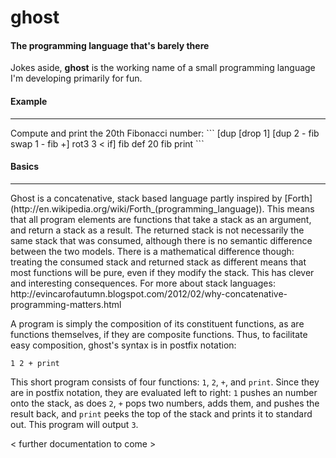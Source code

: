 ghost
=====

#### The programming language that's barely there

Jokes aside, **ghost** is the working name of a small programming language I'm developing primarily for fun.

#### Example
<hr>
Compute and print the 20th Fibonacci number:
```
[dup [drop 1] [dup 2 - fib swap 1 - fib +] rot3 3 < if] fib def
20 fib print
```

#### Basics
<hr>
Ghost is a concatenative, stack based language partly inspired by [Forth](http://en.wikipedia.org/wiki/Forth_(programming_language)).
This means that all program elements are functions that take a stack as an argument, and return a stack as a result.
The returned stack is not necessarily the same stack that was consumed, although there is no semantic difference between the two models. There is a mathematical difference though: treating the consumed stack and returned stack as different means that most functions will be pure, even if they modify the stack. This has clever and interesting consequences.
For more about stack languages: http://evincarofautumn.blogspot.com/2012/02/why-concatenative-programming-matters.html

A program is simply the composition of its constituent functions, as are functions themselves, if they are composite functions.
Thus, to facilitate easy composition, ghost's syntax is in postfix notation:
```
1 2 + print
```
This short program consists of four functions: `1`, `2`, `+`, and `print`. Since they are in postfix notation, they are evaluated left to right: `1` pushes an number onto the stack, as does `2`, `+` pops two numbers, adds them, and pushes the result back, and `print` peeks the top of the stack and prints it to standard out. This program will output `3`.


\< further documentation to come \>
